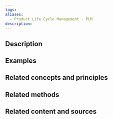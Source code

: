 ```yaml
---
tags: 
aliases:
  - Product Life Cycle Management - PLM
description:
---
```


## Description


## Examples 


## Related concepts and principles


## Related methods


## Related content and sources
